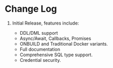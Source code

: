 # Change Log

1. Initial Release, features include:

    * DDL/DML support
    * Async/Await, Callbacks, Promises
    * ONBUILD and Traditional Docker variants.
    * Full documentation
    * Comprehensive SQL type support.
    * Credential security.
